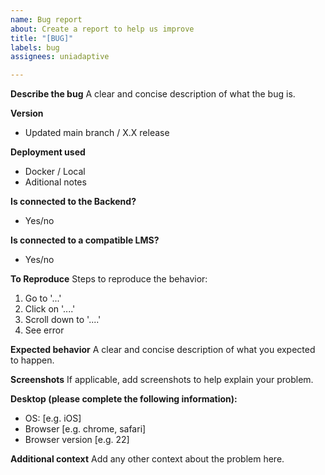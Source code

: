 ```yaml
---
name: Bug report
about: Create a report to help us improve
title: "[BUG]"
labels: bug
assignees: uniadaptive

---
```


**Describe the bug**
A clear and concise description of what the bug is.

**Version**
- Updated main branch / X.X release

**Deployment used**
- Docker / Local
- Aditional notes

**Is connected to the Backend?**
- Yes/no

**Is connected to a compatible LMS?**
- Yes/no

**To Reproduce**
Steps to reproduce the behavior:
1. Go to '...'
2. Click on '....'
3. Scroll down to '....'
4. See error

**Expected behavior**
A clear and concise description of what you expected to happen.

**Screenshots**
If applicable, add screenshots to help explain your problem.

**Desktop (please complete the following information):**
 - OS: [e.g. iOS]
 - Browser [e.g. chrome, safari]
 - Browser version [e.g. 22]

**Additional context**
Add any other context about the problem here.
